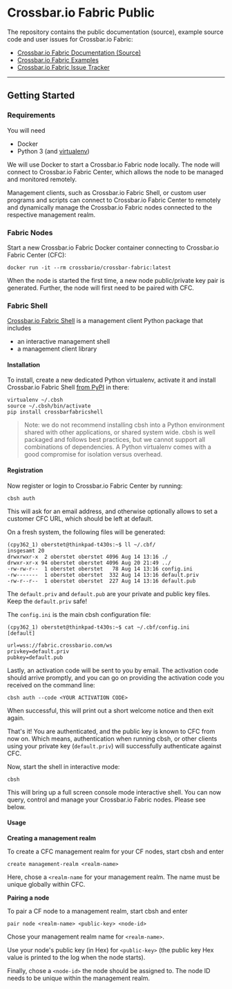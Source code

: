# Crossbar.io Fabric Public

The repository contains the public documentation (source), example source code and user issues for Crossbar.io Fabric:

* [Crossbar.io Fabric Documentation (Source)](docs)
* [Crossbar.io Fabric Examples](examples)
* [Crossbar.io Fabric Issue Tracker](https://github.com/crossbario/crossbar-fabric-public/issues)

---


## Getting Started

### Requirements

You will need

* Docker
* Python 3 (and [virtualenv](https://virtualenv.pypa.io/))

We will use Docker to start a Crossbar.io Fabric node locally. The node will connect to Crossbar.io Fabric Center, which allows the node to be managed and monitored remotely.

Management clients, such as Crossbar.io Fabric Shell, or custom user programs and scripts can connect to Crossbar.io Fabric Center to remotely and dynamically manage the Crossbar.io Fabric nodes connected to the respective management realm.


### Fabric Nodes

Start a new Crossbar.io Fabric Docker container connecting to Crossbar.io Fabric Center (CFC):

    docker run -it --rm crossbario/crossbar-fabric:latest

When the node is started the first time, a new node public/private key pair is generated. Further, the node will first need to be paired with CFC.


### Fabric Shell

[Crossbar.io Fabric Shell](https://github.com/crossbario/crossbar-fabric-shell) is a management client Python package that includes

* an interactive management shell
* a management client library


#### Installation

To install, create a new dedicated Python virtualenv, activate it and install Crossbar.io Fabric Shell [from PyPI](https://pypi.python.org/pypi/crossbarfabricshell) in there:

```console
virtualenv ~/.cbsh
source ~/.cbsh/bin/activate
pip install crossbarfabricshell
```

> Note: we do not recommend installing cbsh into a Python environment shared with other applications, or shared system wide. cbsh is well packaged and follows best practices, but we cannot support all combinations of dependencies. A Python virtualenv comes with a good compromise for isolation versus overhead.


#### Registration

Now register or login to Crossbar.io Fabric Center by running:

```console
cbsh auth
```

This will ask for an email address, and otherwise optionally allows to set a customer CFC URL, which should be left at default.

On a fresh system, the following files will be generated:

```console
(cpy362_1) oberstet@thinkpad-t430s:~$ ll ~/.cbf/
insgesamt 20
drwxrwxr-x  2 oberstet oberstet 4096 Aug 14 13:16 ./
drwxr-xr-x 94 oberstet oberstet 4096 Aug 20 21:49 ../
-rw-rw-r--  1 oberstet oberstet   78 Aug 14 13:16 config.ini
-rw-------  1 oberstet oberstet  332 Aug 14 13:16 default.priv
-rw-r--r--  1 oberstet oberstet  227 Aug 14 13:16 default.pub
```

The `default.priv` and `default.pub` are your private and public key files. Keep the `default.priv` safe!

The `config.ini` is the main cbsh configuration file:

```
(cpy362_1) oberstet@thinkpad-t430s:~$ cat ~/.cbf/config.ini
[default]

url=wss://fabric.crossbario.com/ws
privkey=default.priv
pubkey=default.pub
```

Lastly, an activation code will be sent to you by email. The activation code should arrive promptly, and you can go on providing the activation code you received on the command line:

```console
cbsh auth --code <YOUR ACTIVATION CODE>
```

When successful, this will print out a short welcome notice and then exit again.

That's it! You are authenticated, and the public key is known to CFC from now on. Which means, authentication when running cbsh, or other clients using your private key (`default.priv`) will successfully authenticate against CFC.

Now, start the shell in interactive mode:

```console
cbsh
```

This will bring up a full screen console mode interactive shell. You can now query, control and manage your Crossbar.io Fabric nodes. Please see below.

#### Usage

**Creating a management realm**

To create a CFC management realm for your CF nodes, start cbsh and enter

    create management-realm <realm-name>

Here, chose a `<realm-name` for your management realm. The name must be unique globally within CFC.

**Pairing a node**

To pair a CF node to a management realm, start cbsh and enter

    pair node <realm-name> <public-key> <node-id>

Chose your management realm name for `<realm-name>`.

Use your node's public key (in Hex) for `<public-key>` (the public key Hex value is printed to the log when the node starts).

Finally, chose a `<node-id>` the node should be assigned to. The node ID needs to be unique within the management realm.
